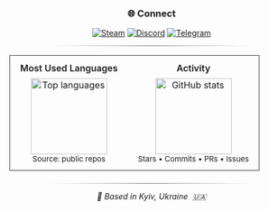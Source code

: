 <div align="center">

### 🌐 Connect

[![Steam](https://img.shields.io/badge/Steam-0b0d12?style=for-the-badge&logo=steam&logoColor=white)](https://steamcommunity.com/id/amti_yo/)
[![Discord](https://img.shields.io/badge/amti__yo-5865F2?style=for-the-badge&logo=discord&logoColor=white)](#)
[![Telegram](https://img.shields.io/badge/amtiyo-229ED9?style=for-the-badge&logo=telegram&logoColor=white)](https://t.me/amtiyo)

<hr style="width:72%;border:0;height:1px;background:linear-gradient(90deg,transparent,#6e7681,transparent)" />

<table>
  <tr>
    <td align="center" valign="top" style="padding:12px 18px;border:1px solid #30363d;border-right:none;border-radius:12px 0 0 12px;">
      <div style="font-weight:600;margin-bottom:8px;">Most Used Languages</div>
      <img height="135" alt="Top languages"
           src="https://github-readme-stats.vercel.app/api/top-langs/?username=amtiYo&layout=compact&hide_border=true&theme=github_dark_dimmed&bg_color=00000000&hide_title=true" />
      <div><sub>Source: public repos</sub></div>
    </td>
    <td align="center" valign="top" style="padding:12px 18px;border:1px solid #30363d;border-left:none;border-radius:0 12px 12px 0;">
      <div style="font-weight:600;margin-bottom:8px;">Activity</div>
      <img height="135" alt="GitHub stats"
           src="https://github-readme-stats.vercel.app/api?username=amtiYo&show_icons=true&hide_border=true&theme=github_dark_dimmed&bg_color=00000000&hide_title=true" />
      <div><sub>Stars • Commits • PRs • Issues</sub></div>
    </td>
  </tr>
</table>

<hr style="width:72%;border:0;height:1px;background:linear-gradient(90deg,transparent,#6e7681,transparent);margin-top:22px;" />

<p>
  <em>📍 Based in Kyiv, Ukraine &nbsp;🇺🇦</em>
</p>

</div>
